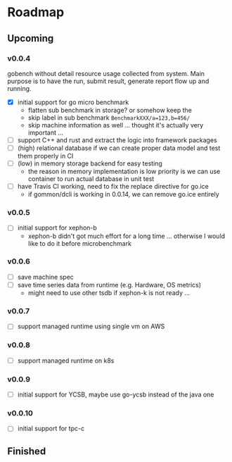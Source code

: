 # Roadmap

## Upcoming

### v0.0.4

gobench without detail resource usage collected from system.
Main purpose is to have the run, submit result, generate report flow up and running. 

- [x] initial support for go micro benchmark
  - flatten sub benchmark in storage? or somehow keep the 
  - skip label in sub benchmark `BenchmarkXXX/a=123,b=456/`
  - skip machine information as well ... thought it's actually very important ...
- [ ] support C++ and rust and extract the logic into framework packages
- [ ] (high) relational database if we can create proper data model and test them properly in CI
- [ ] (low) in memory storage backend for easy testing
   - the reason in memory implementation is low priority is we can use container to run actual database in unit test
- [ ] have Travis CI working, need to fix the replace directive for go.ice
   - if gommon/dcli is working in 0.0.14, we can remove go.ice entirely

### v0.0.5

- [ ] initial support for xephon-b
   - xephon-b didn't got much effort for a long time ... otherwise I would like to do it before microbenchmark

### v0.0.6

- [ ] save machine spec
- [ ] save time series data from runtime (e.g. Hardware, OS metrics)
  - might need to use other tsdb if xephon-k is not ready ...

### v0.0.7

- [ ] support managed runtime using single vm on AWS

### v0.0.8

- [ ] support managed runtime on k8s

### v0.0.9

- [ ] initial support for YCSB, maybe use go-ycsb instead of the java one

### v0.0.10

- [ ] initial support for tpc-c

## Finished
